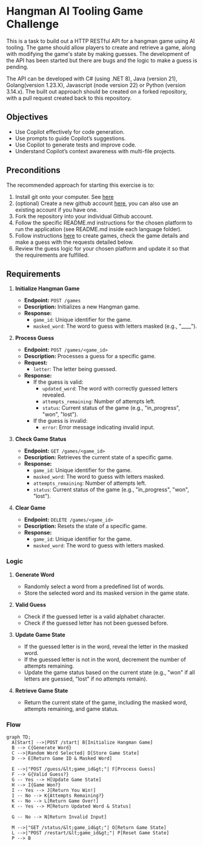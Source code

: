 # Hangman AI Tooling Game Challenge
This is a task to build out a HTTP RESTful API for a hangman game using AI tooling. The game should allow players to create and retrieve a game, along with modifying the game's state by making guesses. The development of the API has been started but there are bugs and the logic to make a guess is pending.

The API can be developed with C# (using .NET 8), Java (version 21), Golang(version 1.23.X), Javascript (node version 22) or Python (version 3.14.x). The built out approach should be created on a forked repository, with a pull request created back to this repository.

## Objectives
- Use Copilot effectively for code generation.
- Use prompts to guide Copilot’s suggestions.
- Use Copilot to generate tests and improve code.
- Understand Copilot’s context awareness with multi-file projects.

## Preconditions

The recommended approach for starting this exercise is to:
1. Install git onto your computer. See [here](https://git-scm.com/book/en/v2/Getting-Started-Installing-Git) 
2. (optional) Create a new github account [here](https://github.com/join), you can also use an existing account if you have one. 
3. Fork the repository into your individual Github account.
4. Follow the specific README.md instructions for the chosen platform to run the application (see README.md inside each language folder).
5. Follow instructions [here](#Testing-the-application) to create games, check the game details and make a guess with the requests detailed below.
6. Review the guess logic for your chosen platform and update it so that the requirements are fulfilled.

## Requirements

1. **Initialize Hangman Game**
   - **Endpoint:** `POST /games`
   - **Description:** Initializes a new Hangman game.
   - **Response:**
     - `game_id`: Unique identifier for the game.
     - `masked_word`: The word to guess with letters masked (e.g., "____").

2. **Process Guess**
   - **Endpoint:** `POST /games/<game_id>`
   - **Description:** Processes a guess for a specific game.
   - **Request:**
     - `letter`: The letter being guessed.
   - **Response:**
     - If the guess is valid:
       - `updated_word`: The word with correctly guessed letters revealed.
       - `attempts_remaining`: Number of attempts left.
       - `status`: Current status of the game (e.g., "in_progress", "won", "lost").
     - If the guess is invalid:
       - `error`: Error message indicating invalid input.

3. **Check Game Status**
   - **Endpoint:** `GET /games/<game_id>`
   - **Description:** Retrieves the current state of a specific game.
   - **Response:**
     - `game_id`: Unique identifier for the game.
     - `masked_word`: The word to guess with letters masked.
     - `attempts_remaining`: Number of attempts left.
     - `status`: Current status of the game (e.g., "in_progress", "won", "lost").

4. **Clear Game**
   - **Endpoint:** `DELETE /games/<game_id>`
   - **Description:** Resets the state of a specific game.
   - **Response:**
     - `game_id`: Unique identifier for the game.
     - `masked_word`: The word to guess with letters masked.

### Logic

1. **Generate Word**
   - Randomly select a word from a predefined list of words.
   - Store the selected word and its masked version in the game state.

2. **Valid Guess**
   - Check if the guessed letter is a valid alphabet character.
   - Check if the guessed letter has not been guessed before.

3. **Update Game State**
   - If the guessed letter is in the word, reveal the letter in the masked word.
   - If the guessed letter is not in the word, decrement the number of attempts remaining.
   - Update the game status based on the current state (e.g., "won" if all letters are guessed, "lost" if no attempts remain).

4. **Retrieve Game State**
   - Return the current state of the game, including the masked word, attempts remaining, and game status.

### Flow

```mermaid
graph TD;
  A[Start] -->|POST /start| B[Initialize Hangman Game]
  B --> C{Generate Word}
  C -->|Random Word Selected| D[Store Game State]
  D --> E[Return Game ID & Masked Word]

  E -->|"POST /guess/&lt;game_id&gt;"| F[Process Guess]
  F --> G{Valid Guess?}
  G -- Yes --> H[Update Game State]
  H --> I{Game Won?}
  I -- Yes --> J[Return You Win!]
  I -- No --> K{Attempts Remaining?}
  K -- No --> L[Return Game Over!]
  K -- Yes --> M[Return Updated Word & Status]

  G -- No --> N[Return Invalid Input]

  M -->|"GET /status/&lt;game_id&gt;"| O[Return Game State]
  L -->|"POST /restart/&lt;game_id&gt;"| P[Reset Game State]
  P --> B
```
